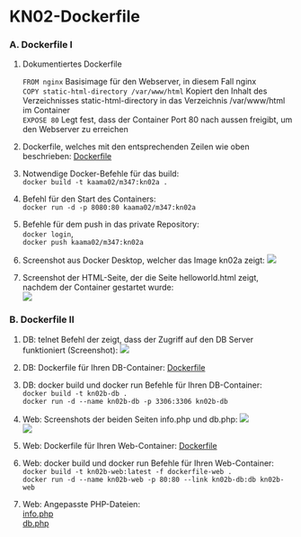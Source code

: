 # KN02-Dockerfile

### A. Dockerfile I

1. Dokumentiertes Dockerfile

   `FROM nginx` Basisimage für den Webserver, in diesem Fall nginx <br>
   `COPY static-html-directory /var/www/html` Kopiert den Inhalt des Verzeichnisses static-html-directory in das Verzeichnis /var/www/html im Container <br>
   `EXPOSE 80` Legt fest, dass der Container Port 80 nach aussen freigibt, um den Webserver zu erreichen <br>

2. Dockerfile, welches mit den entsprechenden Zeilen wie oben beschrieben:
   [Dockerfile](/A/dockerfile)

3. Notwendige Docker-Befehle für das build: <br>
   `docker build -t kaama02/m347:kn02a .`

4. Befehl für den Start des Containers:<br>
   `docker run -d -p 8080:80 kaama02/m347:kn02a` <br>

5. Befehle für dem push in das private Repository: <br>
   `docker login`, <br>
   `docker push kaama02/m347:kn02a`

6. Screenshot aus Docker Desktop, welcher das Image kn02a zeigt:
   ![](/A/img/kn02-1.png) <br>

7. Screenshot der HTML-Seite, der die Seite helloworld.html zeigt, nachdem der Container gestartet wurde: <br>
   ![](/A/img/kn02-2.png) <br>

### B. Dockerfile II

1. DB: telnet Befehl der zeigt, dass der Zugriff auf den DB Server funktioniert (Screenshot):
   ![](images/5.png) <br>

2. DB: Dockerfile für Ihren DB-Container: [Dockerfile](B/dockerfile-db)

3. DB: docker build und docker run Befehle für Ihren DB-Container: <br>
   `docker build -t kn02b-db .` <br>
   `docker run -d --name kn02b-db -p 3306:3306 kn02b-db`

4. Web: Screenshots der beiden Seiten info.php und db.php:
   ![](images/3.png) <br>
   ![](images/4.png)

5. Web: Dockerfile für Ihren Web-Container:
   [Dockerfile](B/dockerfile-web)

6. Web: docker build und docker run Befehle für Ihren Web-Container: <br>
   `docker build -t kn02b-web:latest -f dockerfile-web .` <br>
   `docker run -d --name kn02b-web -p 80:80 --link kn02b-db:db kn02b-web`

7. Web: Angepasste PHP-Dateien: <br>
   [info.php](B/info.php) <br>
   [db.php](B/db.php)
